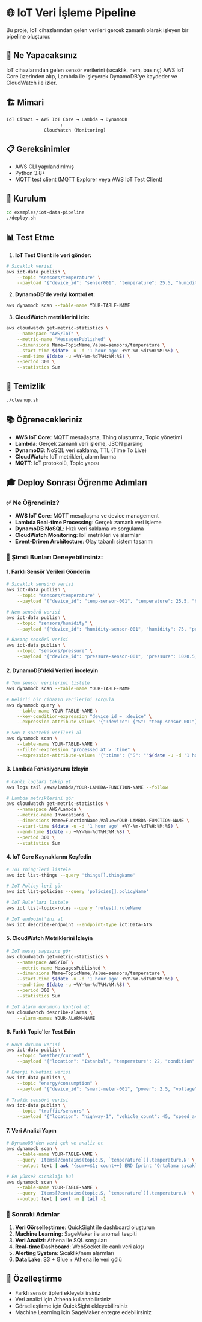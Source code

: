 # 🌐 IoT Veri İşleme Pipeline

Bu proje, IoT cihazlarından gelen verileri gerçek zamanlı olarak işleyen bir pipeline oluşturur.

## 🎯 Ne Yapacaksınız

IoT cihazlarından gelen sensör verilerini (sıcaklık, nem, basınç) AWS IoT Core üzerinden alıp, Lambda ile işleyerek DynamoDB'ye kaydeder ve CloudWatch ile izler.

## 🏗️ Mimari

```
IoT Cihazı → AWS IoT Core → Lambda → DynamoDB
                    ↓
              CloudWatch (Monitoring)
```

## 📋 Gereksinimler

- AWS CLI yapılandırılmış
- Python 3.8+
- MQTT test client (MQTT Explorer veya AWS IoT Test Client)

## 🚀 Kurulum

```bash
cd examples/iot-data-pipeline
./deploy.sh
```

## 📊 Test Etme

1. **IoT Test Client ile veri gönder:**
```bash
# Sıcaklık verisi
aws iot-data publish \
    --topic "sensors/temperature" \
    --payload '{"device_id": "sensor001", "temperature": 25.5, "humidity": 60, "timestamp": "2024-01-15T10:30:00Z"}'
```

2. **DynamoDB'de veriyi kontrol et:**
```bash
aws dynamodb scan --table-name YOUR-TABLE-NAME
```

3. **CloudWatch metriklerini izle:**
```bash
aws cloudwatch get-metric-statistics \
    --namespace "AWS/IoT" \
    --metric-name "MessagesPublished" \
    --dimensions Name=TopicName,Value=sensors/temperature \
    --start-time $(date -u -d '1 hour ago' +%Y-%m-%dT%H:%M:%S) \
    --end-time $(date -u +%Y-%m-%dT%H:%M:%S) \
    --period 300 \
    --statistics Sum
```

## 🧹 Temizlik

```bash
./cleanup.sh
```

## 📚 Öğrenecekleriniz

- **AWS IoT Core**: MQTT mesajlaşma, Thing oluşturma, Topic yönetimi
- **Lambda**: Gerçek zamanlı veri işleme, JSON parsing
- **DynamoDB**: NoSQL veri saklama, TTL (Time To Live)
- **CloudWatch**: IoT metrikleri, alarm kurma
- **MQTT**: IoT protokolü, Topic yapısı

## 🎓 Deploy Sonrası Öğrenme Adımları

### ✅ Ne Öğrendiniz?
- **AWS IoT Core**: MQTT mesajlaşma ve device management
- **Lambda Real-time Processing**: Gerçek zamanlı veri işleme
- **DynamoDB NoSQL**: Hızlı veri saklama ve sorgulama
- **CloudWatch Monitoring**: IoT metrikleri ve alarmlar
- **Event-Driven Architecture**: Olay tabanlı sistem tasarımı

### 🔧 Şimdi Bunları Deneyebilirsiniz:

#### 1. Farklı Sensör Verileri Gönderin
```bash
# Sıcaklık sensörü verisi
aws iot-data publish \
    --topic "sensors/temperature" \
    --payload '{"device_id": "temp-sensor-001", "temperature": 25.5, "humidity": 60, "timestamp": "'$(date -u +%Y-%m-%dT%H:%M:%SZ)'"}'

# Nem sensörü verisi
aws iot-data publish \
    --topic "sensors/humidity" \
    --payload '{"device_id": "humidity-sensor-001", "humidity": 75, "pressure": 1013.25, "timestamp": "'$(date -u +%Y-%m-%dT%H:%M:%SZ)'"}'

# Basınç sensörü verisi
aws iot-data publish \
    --topic "sensors/pressure" \
    --payload '{"device_id": "pressure-sensor-001", "pressure": 1020.5, "altitude": 100, "timestamp": "'$(date -u +%Y-%m-%dT%H:%M:%SZ)'"}'
```

#### 2. DynamoDB'deki Verileri İnceleyin
```bash
# Tüm sensör verilerini listele
aws dynamodb scan --table-name YOUR-TABLE-NAME

# Belirli bir cihazın verilerini sorgula
aws dynamodb query \
    --table-name YOUR-TABLE-NAME \
    --key-condition-expression "device_id = :device" \
    --expression-attribute-values '{":device": {"S": "temp-sensor-001"}}'

# Son 1 saatteki verileri al
aws dynamodb scan \
    --table-name YOUR-TABLE-NAME \
    --filter-expression "processed_at > :time" \
    --expression-attribute-values '{":time": {"S": "'$(date -u -d '1 hour ago' +%Y-%m-%dT%H:%M:%SZ)'"}}'
```

#### 3. Lambda Fonksiyonunu İzleyin
```bash
# Canlı logları takip et
aws logs tail /aws/lambda/YOUR-LAMBDA-FUNCTION-NAME --follow

# Lambda metriklerini gör
aws cloudwatch get-metric-statistics \
    --namespace AWS/Lambda \
    --metric-name Invocations \
    --dimensions Name=FunctionName,Value=YOUR-LAMBDA-FUNCTION-NAME \
    --start-time $(date -u -d '1 hour ago' +%Y-%m-%dT%H:%M:%S) \
    --end-time $(date -u +%Y-%m-%dT%H:%M:%S) \
    --period 300 \
    --statistics Sum
```

#### 4. IoT Core Kaynaklarını Keşfedin
```bash
# IoT Thing'leri listele
aws iot list-things --query 'things[].thingName'

# IoT Policy'leri gör
aws iot list-policies --query 'policies[].policyName'

# IoT Rule'ları listele
aws iot list-topic-rules --query 'rules[].ruleName'

# IoT endpoint'ini al
aws iot describe-endpoint --endpoint-type iot:Data-ATS
```

#### 5. CloudWatch Metriklerini İzleyin
```bash
# IoT mesaj sayısını gör
aws cloudwatch get-metric-statistics \
    --namespace AWS/IoT \
    --metric-name MessagesPublished \
    --dimensions Name=TopicName,Value=sensors/temperature \
    --start-time $(date -u -d '1 hour ago' +%Y-%m-%dT%H:%M:%S) \
    --end-time $(date -u +%Y-%m-%dT%H:%M:%S) \
    --period 300 \
    --statistics Sum

# IoT alarm durumunu kontrol et
aws cloudwatch describe-alarms \
    --alarm-names YOUR-ALARM-NAME
```

#### 6. Farklı Topic'ler Test Edin
```bash
# Hava durumu verisi
aws iot-data publish \
    --topic "weather/current" \
    --payload '{"location": "Istanbul", "temperature": 22, "condition": "sunny", "timestamp": "'$(date -u +%Y-%m-%dT%H:%M:%SZ)'"}'

# Enerji tüketimi verisi
aws iot-data publish \
    --topic "energy/consumption" \
    --payload '{"device_id": "smart-meter-001", "power": 2.5, "voltage": 220, "timestamp": "'$(date -u +%Y-%m-%dT%H:%M:%SZ)'"}'

# Trafik sensörü verisi
aws iot-data publish \
    --topic "traffic/sensors" \
    --payload '{"location": "highway-1", "vehicle_count": 45, "speed_avg": 65, "timestamp": "'$(date -u +%Y-%m-%dT%H:%M:%SZ)'"}'
```

#### 7. Veri Analizi Yapın
```bash
# DynamoDB'den veri çek ve analiz et
aws dynamodb scan \
    --table-name YOUR-TABLE-NAME \
    --query 'Items[?contains(topic.S, `temperature`)].temperature.N' \
    --output text | awk '{sum+=$1; count++} END {print "Ortalama sıcaklık:", sum/count}'

# En yüksek sıcaklığı bul
aws dynamodb scan \
    --table-name YOUR-TABLE-NAME \
    --query 'Items[?contains(topic.S, `temperature`)].temperature.N' \
    --output text | sort -n | tail -1
```

### 🚀 Sonraki Adımlar
1. **Veri Görselleştirme**: QuickSight ile dashboard oluşturun
2. **Machine Learning**: SageMaker ile anomali tespiti
3. **Veri Analizi**: Athena ile SQL sorguları
4. **Real-time Dashboard**: WebSocket ile canlı veri akışı
5. **Alerting System**: Sıcaklık/nem alarmları
6. **Data Lake**: S3 + Glue + Athena ile veri gölü

## 🔧 Özelleştirme

- Farklı sensör tipleri ekleyebilirsiniz
- Veri analizi için Athena kullanabilirsiniz
- Görselleştirme için QuickSight ekleyebilirsiniz
- Machine Learning için SageMaker entegre edebilirsiniz
